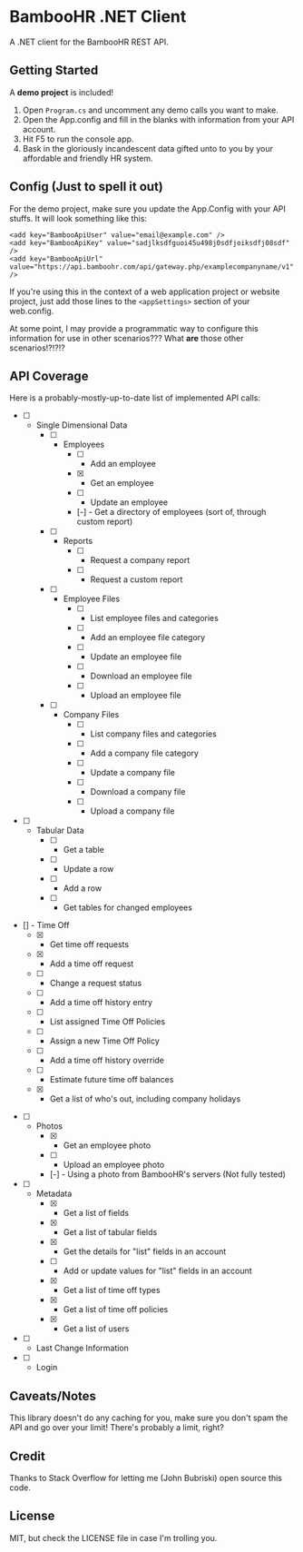 # BambooHR .NET Client

A .NET client for the BambooHR REST API.


## Getting Started

A **demo project** is included!

1. Open `Program.cs` and uncomment any demo calls you want to make.
2. Open the App.config and fill in the blanks with information from your API account.
3. Hit F5 to run the console app.
4. Bask in the gloriously incandescent data gifted unto to you by your affordable and friendly HR system.


## Config (Just to spell it out)

For the demo project, make sure you update the App.Config with your API stuffs.  It will look something like this:

    <add key="BambooApiUser" value="email@example.com" />
    <add key="BambooApiKey" value="sadjlksdfguoi45u498j0sdfjoiksdfj08sdf" />
    <add key="BambooApiUrl" value="https://api.bamboohr.com/api/gateway.php/examplecompanyname/v1" />

If you're using this in the context of a web application project or website project, just add those lines to the `<appSettings>` section of your web.config.

At some point, I may provide a programmatic way to configure this information for use in other scenarios???  What **are** those other scenarios!?!?!?


## API Coverage

Here is a probably-mostly-up-to-date list of implemented API calls:

- [ ] - Single Dimensional Data
    - [ ] - Employees
        - [ ] - Add an employee
        - [x] - Get an employee
        - [ ] - Update an employee
        - [-] - Get a directory of employees (sort of, through custom report)
    - [ ] - Reports
        - [ ] - Request a company report
        - [ ] - Request a custom report
    - [ ] - Employee Files
        - [ ] - List employee files and categories
        - [ ] - Add an employee file category
        - [ ] - Update an employee file
        - [ ] - Download an employee file
        - [ ] - Upload an employee file
    - [ ] - Company Files
        - [ ] - List company files and categories
        - [ ] - Add a company file category
        - [ ] - Update a company file
        - [ ] - Download a company file
        - [ ] - Upload a company file
- [ ] - Tabular Data
    - [ ] - Get a table
    - [ ] - Update a row
    - [ ] - Add a row
    - [ ] - Get tables for changed employees
- [] - Time Off
    - [x] - Get time off requests
    - [x] - Add a time off request
    - [ ] - Change a request status
    - [ ] - Add a time off history entry
    - [ ] - List assigned Time Off Policies
    - [ ] - Assign a new Time Off Policy
    - [ ] - Add a time off history override
    - [ ] - Estimate future time off balances
    - [x] - Get a list of who's out, including company holidays
- [ ] - Photos
    - [x] - Get an employee photo
    - [ ] - Upload an employee photo
    - [-] - Using a photo from BambooHR's servers (Not fully tested)
- [ ] - Metadata
    - [x] - Get a list of fields
    - [x] - Get a list of tabular fields
    - [x] - Get the details for "list" fields in an account
    - [ ] - Add or update values for "list" fields in an account
    - [x] - Get a list of time off types
    - [x] - Get a list of time off policies
    - [x] - Get a list of users
- [ ] - Last Change Information
- [ ] - Login


## Caveats/Notes

This library doesn't do any caching for you, make sure you don't spam the API and go over your limit! There's probably a limit, right?



## Credit

Thanks to Stack Overflow for letting me (John Bubriski) open source this code.


## License

MIT, but check the LICENSE file in case I'm trolling you.